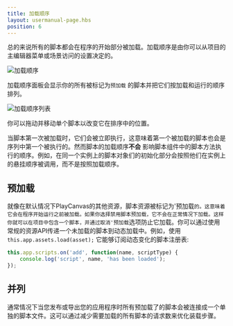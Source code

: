 ```yaml
---
title: 加载顺序
layout: usermanual-page.hbs
position: 6
---
```


总的来说所有的脚本都会在程序的开始部分被加载。加载顺序是由你可以从项目的主编辑器菜单或场景访问的设置决定的。

![加载顺序][1]

加载顺序面板会显示你的所有被标记为`预加载` 的脚本并把它们按加载和运行的顺序排列。

![加载顺序列表][2]

你可以拖动并移动单个脚本以改变它在排序中的位置。

当脚本第一次被加载时，它们会被立即执行，这意味着第一个被加载的脚本也会是序列中第一个被执行的。然而脚本的加载顺序**不会** 影响脚本组件中的脚本方法执行的顺序。例如，在同一个实例上的脚本对象们的初始化部分会按照他们在实例上的悬挂顺序被调用，而不是按照加载顺序。

## 预加载

就像在默认情况下PlayCanvas的其他资源，脚本资源被标记为'预加载`的。这意味着它会在程序开始运行之前被加载。如果你选择禁用脚本预加载，它不会在正常情况下加载。这样你就可以在项目中包含一个脚本，并通过取消'预加载`选项防止它加载。你可以通过使用常规的资源API传递一个未加载的脚本到动态加载中。例如，使用`this.app.assets.load(asset);` 它能够订阅动态变化的脚本注册表:
```javascript
this.app.scripts.on('add', function(name, scriptType) {
    console.log('script', name, 'has been loaded');
});
```

## 并列

通常情况下当您发布或导出您的应用程序时所有预加载了的脚本会被连接成一个单独的脚本文件。这可以通过减少需要加载的所有脚本的请求数来优化装载步骤。

[1]: /images/user-manual/scripting/script-loading-order.jpg
[2]: /images/user-manual/scripting/loading-order-list.jpg

